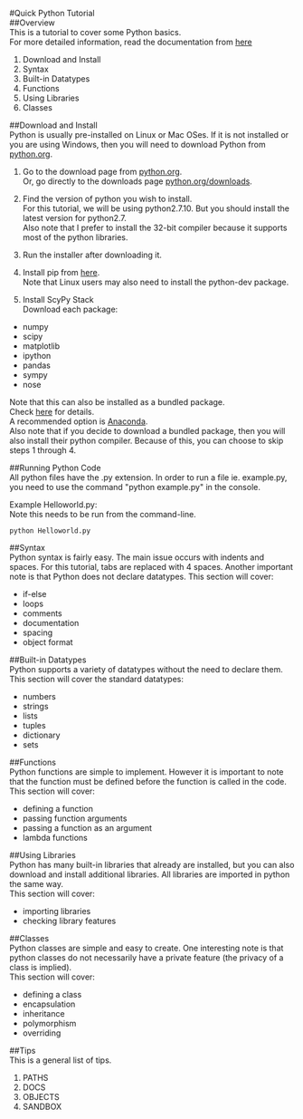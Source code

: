 #Quick Python Tutorial  
##Overview  
This is a tutorial to cover some Python basics.  
For more detailed information, read the documentation from [here](https://docs.python.org/2/) 

1. Download and Install  
2. Syntax  
3. Built-in Datatypes  
4. Functions  
5. Using Libraries  
6. Classes  

##Download and Install  
Python is usually pre-installed on Linux or Mac OSes. If it is not installed or you are using Windows, then you will need to download Python from [python.org](https://www.python.org).  

1. Go to the download page from [python.org](https://www.python.org).  
   Or, go directly to the downloads page [python.org/downloads](https://www.python.org/downloads).  

2. Find the version of python you wish to install.  
   For this tutorial, we will be using python2.7.10. But you should install the latest version for python2.7.  
   Also note that I prefer to install the 32-bit compiler because it supports most of the python libraries.  

3. Run the installer after downloading it.
 
4. Install pip from [here](https://pip.pypa.io/en/latest/installing).  
   Note that Linux users may also need to install the python-dev package.   

5. Install ScyPy Stack  
   Download each package:  
  * numpy  
  * scipy  
  * matplotlib  
  * ipython  
  * pandas  
  * sympy  
  * nose  

   Note that this can also be installed as a bundled package.  
   Check [here](www.scipy.org/install.html) for details.  
   A recommended option is [Anaconda](https://www.continuum.io/downloads).  
   Also note that if you decide to download a bundled package, then you will also install their python compiler. Because of this, you can choose to skip steps 1 through 4.  

##Running Python Code  
All python files have the .py extension. In order to run a file ie. example.py, you need to use the command "python example.py" in the console.  

Example Helloworld.py:  
Note this needs to be run from the command-line.
```
python Helloworld.py
```

##Syntax    
Python syntax is fairly easy. The main issue occurs with indents and spaces. For this tutorial, tabs are replaced with 4 spaces. Another important note is that Python does not declare datatypes.
This section will cover:
* if-else
* loops
* comments
* documentation
* spacing
* object format
   
##Built-in Datatypes    
Python supports a variety of datatypes without the need to declare them. 
This section will cover the standard datatypes:  
* numbers  
* strings  
* lists  
* tuples  
* dictionary  
* sets  

##Functions  
Python functions are simple to implement. However it is important to note that the function must be defined before the function is called in the code.  
This section will cover:  
* defining a function  
* passing function arguments  
* passing a function as an argument  
* lambda functions  

##Using Libraries  
Python has many built-in libraries that already are installed, but you can also download and install additional libraries. All libraries are imported in python the same way.   
This section will cover:  
* importing libraries  
* checking library features  

##Classes  
Python classes are simple and easy to create. One interesting note is that python classes do not necessarily have a private feature (the privacy of a class is implied).  
This section will cover:  
* defining a class  
* encapsulation  
* inheritance  
* polymorphism  
* overriding  

##Tips  
This is a general list of tips.  
1. PATHS  
2. DOCS  
3. OBJECTS  
4. SANDBOX  

